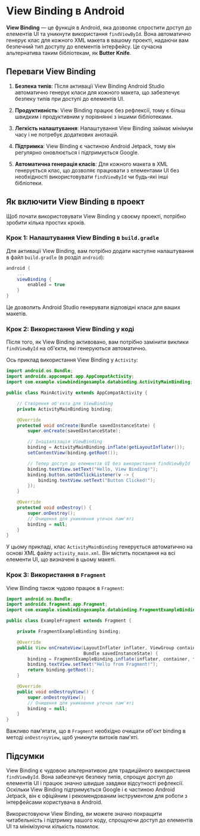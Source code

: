# View Binding в Android

**View Binding** — це функція в Android, яка дозволяє спростити доступ до елементів UI та уникнути використання `findViewById`. Вона автоматично генерує клас для кожного XML макета в вашому проекті, надаючи вам безпечний тип доступу до елементів інтерфейсу. Це сучасна альтернатива таким бібліотекам, як **Butter Knife**.

## Переваги View Binding

1. **Безпека типів**: Після активації View Binding Android Studio автоматично генерує класи для кожного макета, що забезпечує безпеку типів при доступі до елементів UI.
   
2. **Продуктивність**: View Binding працює без рефлексії, тому є більш швидким і продуктивним у порівнянні з іншими бібліотеками.
   
3. **Легкість налаштування**: Налаштування View Binding займає мінімум часу і не потребує додаткових анотацій.

4. **Підтримка**: View Binding є частиною Android Jetpack, тому він регулярно оновлюється і підтримується Google.

5. **Автоматична генерація класів**: Для кожного макета в XML генерується клас, що дозволяє працювати з елементами UI без необхідності використовувати `findViewById` чи будь-які інші бібліотеки.

## Як включити View Binding в проект

Щоб почати використовувати View Binding у своєму проекті, потрібно зробити кілька простих кроків.

### Крок 1: Налаштування View Binding в `build.gradle`

Для активації View Binding, вам потрібно додати наступне налаштування в файл `build.gradle` (в розділ `android`):

```gradle
android {
    ...
    viewBinding {
        enabled = true
    }
}
```

Це дозволить Android Studio генерувати відповідні класи для ваших макетів.

### Крок 2: Використання View Binding у коді

Після того, як View Binding активовано, вам потрібно замінити виклики `findViewById` на об'єкти, які генеруються автоматично.

Ось приклад використання View Binding у `Activity`:

```java
import android.os.Bundle;
import androidx.appcompat.app.AppCompatActivity;
import com.example.viewbindingexample.databinding.ActivityMainBinding;

public class MainActivity extends AppCompatActivity {

    // Створення об'єкта для ViewBinding
    private ActivityMainBinding binding;

    @Override
    protected void onCreate(Bundle savedInstanceState) {
        super.onCreate(savedInstanceState);

        // Ініціалізація ViewBinding
        binding = ActivityMainBinding.inflate(getLayoutInflater());
        setContentView(binding.getRoot());

        // Тепер доступ до елементів UI без використання findViewById
        binding.textView.setText("Hello, View Binding!");
        binding.button.setOnClickListener(v -> {
            binding.textView.setText("Button Clicked!");
        });
    }

    @Override
    protected void onDestroy() {
        super.onDestroy();
        // Очищення для уникнення утечок пам'яті
        binding = null;
    }
}
```

У цьому прикладі, клас `ActivityMainBinding` генерується автоматично на основі XML файлу `activity_main.xml`. Він містить посилання на всі елементи UI, що визначені в цьому макеті.

### Крок 3: Використання в `Fragment`

View Binding також чудово працює в `Fragment`:

```java
import android.os.Bundle;
import androidx.fragment.app.Fragment;
import com.example.viewbindingexample.databinding.FragmentExampleBinding;

public class ExampleFragment extends Fragment {

    private FragmentExampleBinding binding;

    @Override
    public View onCreateView(LayoutInflater inflater, ViewGroup container,
                             Bundle savedInstanceState) {
        binding = FragmentExampleBinding.inflate(inflater, container, false);
        binding.textView.setText("Hello from Fragment!");
        return binding.getRoot();
    }

    @Override
    public void onDestroyView() {
        super.onDestroyView();
        // Очищення для уникнення утечок пам'яті
        binding = null;
    }
}
```

Важливо пам'ятати, що в `Fragment` необхідно очищати об'єкт binding в методі `onDestroyView`, щоб уникнути витоків пам'яті.

## Підсумки

View Binding є чудовою альтернативою для традиційного використання `findViewById`. Вона забезпечує безпеку типів, спрощує доступ до елементів UI і працює значно швидше завдяки відсутності рефлексії. Оскільки View Binding підтримується Google і є частиною Android Jetpack, він є офіційним і рекомендованим інструментом для роботи з інтерфейсами користувача в Android. 

Використовуючи View Binding, ви можете значно покращити читабельність і підтримку вашого коду, спрощуючи доступ до елементів UI та мінімізуючи кількість помилок.

